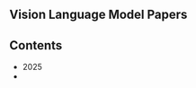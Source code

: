 ## Vision Language Model Papers

## Contents
- 2025
- 
<!--stackedit_data:
eyJoaXN0b3J5IjpbMjAzOTE5MDY1LDcyODE0OTg4OV19
-->